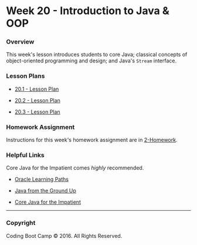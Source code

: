 # Week 20 - Introduction to Java & OOP

### Overview

This week's lesson introduces students to core Java; classical concepts of object-oriented programming and design; and Java's `Stream` interface.

### Lesson Plans

* [20.1 - Lesson Plan](01-Day/01-Day-LessonPlan.md)

* [20.2 - Lesson Plan](02-Day/02-Day-LessonPlan.md)

* [20.3 - Lesson Plan](03-Day/03-Day-LessonPlan.md)

### Homework Assignment

Instructions for this week's homework assignment are in [2-Homework](../../../../01-Class-Content/20-regionalized-content/Java/02-Homework/Instructions/README.md).

### Helpful Links

Core Java for the Impatient comes _highly_ recommended.

* [Oracle Learning Paths](https://docs.oracle.com/javase/tutorial/tutorialLearningPaths.html)

* [Java from the Ground Up](http://www.javaworld.com/article/2076075/learn-java/core-java-learn-java-from-the-ground-up.html)

* [Core Java for the Impatient](http://www.jfn.ac.lk/sci/csc/images/books/Core%20Java%20for%20the%20Impatient%20-%20Cay%20S.%20Horstmann-526pp.pdf)

- - -

### Copyright

Coding Boot Camp © 2016. All Rights Reserved.
